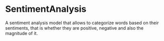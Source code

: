 # SentimentAnalysis
A sentiment analysis model that allows to categorize words based on their sentiments, that is whether they are positive, negative and also the magnitude of it.
